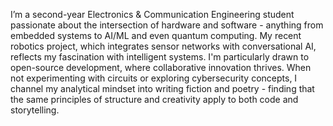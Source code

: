 I’m a second-year Electronics & Communication Engineering student  passionate about the intersection of hardware and software - anything from embedded systems to AI/ML and even quantum computing. My recent robotics project, which integrates sensor networks with conversational AI, reflects my fascination with intelligent systems. I'm particularly drawn to open-source development, where collaborative innovation thrives. When not experimenting with circuits or exploring cybersecurity concepts, I channel my analytical mindset into writing fiction and poetry - finding that the same principles of structure and creativity apply to both code and storytelling.
